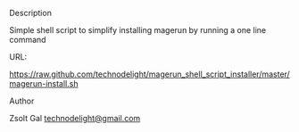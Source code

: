 Description

 Simple shell script to simplify installing magerun by running a one line command
 
URL:
 
 https://raw.github.com/technodelight/magerun_shell_script_installer/master/magerun-install.sh

Author

 Zsolt Gal <technodelight@gmail.com>

